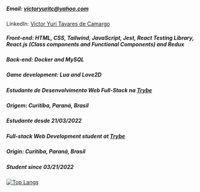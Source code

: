 ##### Email: victoryuritc@yahoo.com
LinkedIn: [Victor Yuri Tavares de Camargo](https://www.linkedin.com/in/victor-yuri-tavares-de-camargo/)

##### Front-end: HTML, CSS, Tailwind, JavaScript, Jest, React Testing Library, React.js (Class components and Functional Components) and Redux
##### Back-end: Docker and MySQL
##### Game development: Lua and Love2D

##### Estudante de Desenvolvimento Web Full-Stack na [Trybe](https://github.com/tryber)
##### Origem: Curitiba, Paraná, Brasil
##### Estudante desde 21/03/2022

##### Full-stack Web Development student at [Trybe](https://github.com/tryber)
##### Origin: Curitiba, Paraná, Brasil
##### Student since 03/21/2022


[![Top Langs](https://github-readme-stats.vercel.app/api/top-langs/?username=VictorYuriTC)](https://github.com/anuraghazra/github-readme-stats)


<!--
**VictorYuriTC/VictorYuriTC** is a ✨ _special_ ✨ repository because its `README.md` (this file) appears on your GitHub profile.

Here are some ideas to get you started:

- 🔭 I’m currently working on ...
- 🌱 I’m currently learning ...
- 👯 I’m looking to collaborate on ...
- 🤔 I’m looking for help with ...
- 💬 Ask me about ...
- 📫 How to reach me: ...
- 😄 Pronouns: ...
- ⚡ Fun fact: ...
-->

